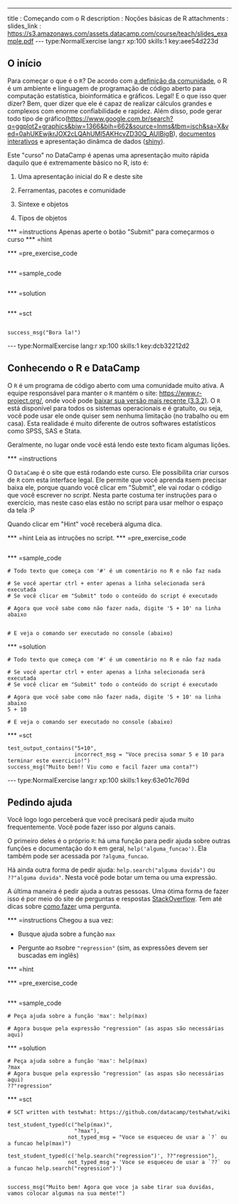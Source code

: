 ---
title       : Começando com o R
description : Noções básicas de R
attachments :
  slides_link : https://s3.amazonaws.com/assets.datacamp.com/course/teach/slides_example.pdf
--- type:NormalExercise lang:r xp:100 skills:1 key:aee54d223d
## O início

Para começar o que é o `R`? De acordo com [a definição da comunidade](http://pt.stackoverflow.com/tags/r/info), o R é um ambiente e linguagem de programação de código aberto para computação estatística, bioinformática e gráficos. Legal! E o que isso quer dizer? Bem, quer dizer que ele é capaz de realizar cálculos grandes e complexos com enorme confiabilidade e rapidez. Além disso, pode gerar todo tipo de gráfico(https://www.google.com.br/search?q=ggplot2+graphics&biw=1366&bih=662&source=lnms&tbm=isch&sa=X&ved=0ahUKEwjkrJOX2cLQAhUMl5AKHcvZD30Q_AUIBigB), [documentos interativos](http://timelyportfolio.github.io/rCharts_nyt_home_price/) e apresentação dinâmca de dados ([shiny](https://tomasbarcellos.shinyapps.io/imoveis-floripa/)).

Este "curso" no DataCamp é apenas uma apresentação muito rápida daquilo que é extremamente básico no R, isto é:

1. Uma apresentação inicial do R e deste site

2. Ferramentas, pacotes e comunidade

3. Sintexe e objetos

4. Tipos de objetos


*** =instructions
Apenas aperte o botão "Submit" para começarmos o curso
*** =hint

*** =pre_exercise_code
```{r}

```

*** =sample_code
```{r}

```

*** =solution
```{r}

```

*** =sct
```{r}

success_msg("Bora la!")
```

--- type:NormalExercise lang:r xp:100 skills:1 key:dcb32212d2
## Conhecendo o R e DataCamp

O `R` é um programa de código aberto com uma comunidade muito ativa. A equipe responsável para manter o `R` mantém o site: https://www.r-project.org/, onde você pode [baixar sua versão mais recente (3.3.2)](https://cran.fiocruz.br/). O `R` está disponível para todos os sistemas operacionais e é gratuito, ou seja, você pode usar ele onde quiser sem nenhuma limitação (no trabalho ou em casa). Esta realidade é muito diferente de outros softwares estatísticos como SPSS, SAS e Stata. 

Geralmente, no lugar onde você está lendo este texto ficam algumas lições.

*** =instructions

O `DataCamp` é o site que está rodando este curso. Ele possibilita criar cursos de `R` com esta interface legal. Ele permite que você aprenda `R`sem precisar baixa ele, porque quando você clicar em "Submit", ele vai rodar o código que você escrever no *script*. Nesta parte costuma ter instruções para o exercício, mas neste caso elas estão no script para usar melhor o espaço da tela :P

Quando clicar em "Hint" você receberá alguma dica.

*** =hint
Leia as intruções no script.
*** =pre_exercise_code
```{r}

```

*** =sample_code
```{r}
# Todo texto que começa com '#' é um comentário no R e não faz nada

# Se você apertar ctrl + enter apenas a linha selecionada será executada
# Se você clicar em "Submit" todo o conteúdo do script é executado

# Agora que você sabe como não fazer nada, digite '5 + 10' na linha abaixo


# E veja o comando ser executado no console (abaixo)
```

*** =solution
```{r}
# Todo texto que começa com '#' é um comentário no R e não faz nada

# Se você apertar ctrl + enter apenas a linha selecionada será executada
# Se você clicar em "Submit" todo o conteúdo do script é executado

# Agora que você sabe como não fazer nada, digite '5 + 10' na linha abaixo
5 + 10

# E veja o comando ser executado no console (abaixo)
```

*** =sct
```{r}
test_output_contains("5+10",
                     incorrect_msg = "Voce precisa somar 5 e 10 para terminar este exercicio!")
success_msg("Muito bem!! Viu como e facil fazer uma conta?")
```

--- type:NormalExercise lang:r xp:100 skills:1 key:63e01c769d
## Pedindo ajuda

Você logo logo perceberá que você precisará pedir ajuda muito frequentemente. Você pode fazer isso por alguns canais.

O primeiro deles é o próprio `R`: há uma função para pedir ajuda sobre outras funções e documentação do `R` em geral, `help('alguma_funcao')`. Ela também pode ser acessada por `?alguma_funcao`.

Há ainda outra forma de pedir ajuda: `help.search("alguma duvida")` ou `??"alguma duvida"`. Nesta você pode botar um tema ou uma expressão.

A última maneira é pedir ajuda a outras pessoas. Uma ótima forma de fazer isso é por meio do site de perguntas e respostas [StackOverflow](http://pt.stackoverflow.com/). Tem até dicas sobre [como fazer](http://pt.stackoverflow.com/help/how-to-ask) uma pergunta.

*** =instructions
Chegou a sua vez:

* Busque ajuda sobre a função `max`

* Pergunte ao `R`sobre `"regression"` (sim, as expressões devem ser buscadas em inglês)

*** =hint


*** =pre_exercise_code
```{r}

```

*** =sample_code
```{r}
# Peça ajuda sobre a função 'max': help(max)

# Agora busque pela expressão "regression" (as aspas são necessárias aqui)

```

*** =solution
```{r}
# Peça ajuda sobre a função 'max': help(max)
?max
# Agora busque pela expressão "regression" (as aspas são necessárias aqui)
??"regression"
```

*** =sct
```{r}
# SCT written with testwhat: https://github.com/datacamp/testwhat/wiki

test_student_typed(c("help(max)",
                     "?max"),
                   not_typed_msg = "Voce se esqueceu de usar a `?` ou a funcao help(max)")

test_student_typed(c('help.search("regression")', ??"regression"),
                   not_typed_msg = 'Voce se esqueceu de usar a `??` ou a funcao help.search("regression")')


success_msg("Muito bem! Agora que voce ja sabe tirar sua duvidas, vamos colocar algumas na sua mente!")
```
